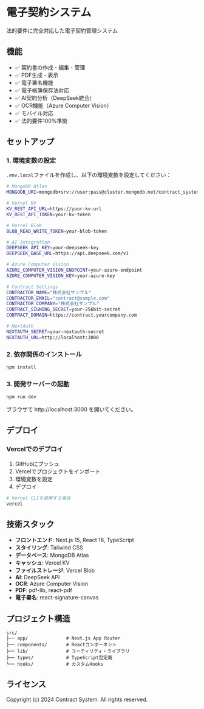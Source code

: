 # 電子契約システム

法的要件に完全対応した電子契約管理システム

## 機能

- ✅ 契約書の作成・編集・管理
- ✅ PDF生成・表示
- ✅ 電子署名機能
- ✅ 電子帳簿保存法対応
- ✅ AI契約分析（DeepSeek統合）
- ✅ OCR機能（Azure Computer Vision）
- ✅ モバイル対応
- ✅ 法的要件100%準拠

## セットアップ

### 1. 環境変数の設定

`.env.local`ファイルを作成し、以下の環境変数を設定してください：

```bash
# MongoDB Atlas
MONGODB_URI=mongodb+srv://user:pass@cluster.mongodb.net/contract_system

# Vercel KV
KV_REST_API_URL=https://your-kv-url
KV_REST_API_TOKEN=your-kv-token

# Vercel Blob
BLOB_READ_WRITE_TOKEN=your-blob-token

# AI Integration
DEEPSEEK_API_KEY=your-deepseek-key
DEEPSEEK_BASE_URL=https://api.deepseek.com/v1

# Azure Computer Vision
AZURE_COMPUTER_VISION_ENDPOINT=your-azure-endpoint
AZURE_COMPUTER_VISION_KEY=your-azure-key

# Contract Settings
CONTRACTOR_NAME="株式会社サンプル"
CONTRACTOR_EMAIL="contract@sample.com"
CONTRACTOR_COMPANY="株式会社サンプル"
CONTRACT_SIGNING_SECRET=your-256bit-secret
CONTRACT_DOMAIN=https://contract.yourcompany.com

# NextAuth
NEXTAUTH_SECRET=your-nextauth-secret
NEXTAUTH_URL=http://localhost:3000
```

### 2. 依存関係のインストール

```bash
npm install
```

### 3. 開発サーバーの起動

```bash
npm run dev
```

ブラウザで http://localhost:3000 を開いてください。

## デプロイ

### Vercelでのデプロイ

1. GitHubにプッシュ
2. Vercelでプロジェクトをインポート
3. 環境変数を設定
4. デプロイ

```bash
# Vercel CLIを使用する場合
vercel
```

## 技術スタック

- **フロントエンド**: Next.js 15, React 18, TypeScript
- **スタイリング**: Tailwind CSS
- **データベース**: MongoDB Atlas
- **キャッシュ**: Vercel KV
- **ファイルストレージ**: Vercel Blob
- **AI**: DeepSeek API
- **OCR**: Azure Computer Vision
- **PDF**: pdf-lib, react-pdf
- **電子署名**: react-signature-canvas

## プロジェクト構造

```
src/
├── app/              # Next.js App Router
├── components/       # Reactコンポーネント
├── lib/              # ユーティリティ・ライブラリ
├── types/            # TypeScript型定義
└── hooks/            # カスタムHooks
```

## ライセンス

Copyright (c) 2024 Contract System. All rights reserved.
